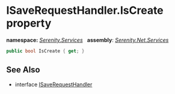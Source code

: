 # ISaveRequestHandler.IsCreate property
**namespace:** *[Serenity.Services](../../README.md#serenity.services-namespace)*   **assembly**: *[Serenity.Net.Services](../../README.md)*

```csharp
public bool IsCreate { get; }
```

## See Also

* interface [ISaveRequestHandler](../ISaveRequestHandler.md)